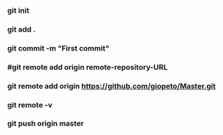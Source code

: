 ### git init
### git add .
### git commit -m "First commit"
### #git remote add origin remote-repository-URL
### git remote add origin https://github.com/giopeto/Master.git
### git remote -v
### git push origin master